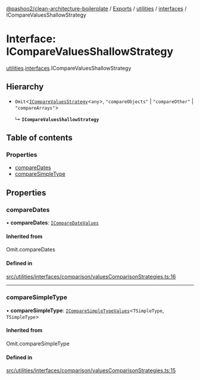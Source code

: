 [@pashoo2/clean-architecture-boilerplate](../README.md) / [Exports](../modules.md) / [utilities](../modules/utilities.md) / [interfaces](../modules/utilities.interfaces.md) / ICompareValuesShallowStrategy

# Interface: ICompareValuesShallowStrategy

[utilities](../modules/utilities.md).[interfaces](../modules/utilities.interfaces.md).ICompareValuesShallowStrategy

## Hierarchy

- `Omit`<[`ICompareValuesStrategy`](utilities.interfaces.icomparevaluesstrategy.md)<`any`\>, ``"compareObjects"`` \| ``"compareOther"`` \| ``"compareArrays"``\>

  ↳ **`ICompareValuesShallowStrategy`**

## Table of contents

### Properties

- [compareDates](utilities.interfaces.icomparevaluesshallowstrategy.md#comparedates)
- [compareSimpleType](utilities.interfaces.icomparevaluesshallowstrategy.md#comparesimpletype)

## Properties

### compareDates

• **compareDates**: [`ICompareDateValues`](utilities.interfaces.icomparedatevalues.md)

#### Inherited from

Omit.compareDates

#### Defined in

[src/utilities/interfaces/comparison/valuesComparisonStrategies.ts:16](https://github.com/pashoo2/clean-architecture-boilerplate/blob/5d0a725/src/utilities/interfaces/comparison/valuesComparisonStrategies.ts#L16)

___

### compareSimpleType

• **compareSimpleType**: [`ICompareSimpleTypeValues`](utilities.interfaces.icomparesimpletypevalues.md)<`TSimpleType`, `TSimpleType`\>

#### Inherited from

Omit.compareSimpleType

#### Defined in

[src/utilities/interfaces/comparison/valuesComparisonStrategies.ts:15](https://github.com/pashoo2/clean-architecture-boilerplate/blob/5d0a725/src/utilities/interfaces/comparison/valuesComparisonStrategies.ts#L15)
